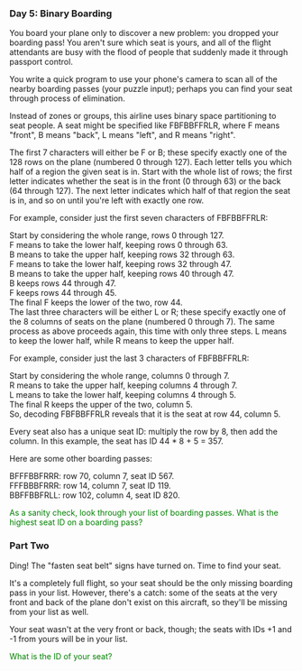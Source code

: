 ### Day 5: Binary Boarding
You board your plane only to discover a new problem: you dropped your boarding pass! You aren't sure which seat is yours, and all of the flight attendants are busy with the flood of people that suddenly made it through passport control.

You write a quick program to use your phone's camera to scan all of the nearby boarding passes (your puzzle input); perhaps you can find your seat through process of elimination.

Instead of zones or groups, this airline uses binary space partitioning to seat people. A seat might be specified like FBFBBFFRLR, where F means "front", B means "back", L means "left", and R means "right".

The first 7 characters will either be F or B; these specify exactly one of the 128 rows on the plane (numbered 0 through 127). Each letter tells you which half of a region the given seat is in. Start with the whole list of rows; the first letter indicates whether the seat is in the front (0 through 63) or the back (64 through 127). The next letter indicates which half of that region the seat is in, and so on until you're left with exactly one row.

For example, consider just the first seven characters of FBFBBFFRLR:

Start by considering the whole range, rows 0 through 127.  
F means to take the lower half, keeping rows 0 through 63.  
B means to take the upper half, keeping rows 32 through 63.  
F means to take the lower half, keeping rows 32 through 47.  
B means to take the upper half, keeping rows 40 through 47.  
B keeps rows 44 through 47.  
F keeps rows 44 through 45.  
The final F keeps the lower of the two, row 44.  
The last three characters will be either L or R; these specify exactly one of the 8 columns of seats on the plane (numbered 0 through 7). The same process as above proceeds again, this time with only three steps. L means to keep the lower half, while R means to keep the upper half.

For example, consider just the last 3 characters of FBFBBFFRLR:

Start by considering the whole range, columns 0 through 7.  
R means to take the upper half, keeping columns 4 through 7.  
L means to take the lower half, keeping columns 4 through 5.  
The final R keeps the upper of the two, column 5.  
So, decoding FBFBBFFRLR reveals that it is the seat at row 44, column 5.  

Every seat also has a unique seat ID: multiply the row by 8, then add the column. In this example, the seat has ID 44 * 8 + 5 = 357.

Here are some other boarding passes:

BFFFBBFRRR: row 70, column 7, seat ID 567.  
FFFBBBFRRR: row 14, column 7, seat ID 119.  
BBFFBBFRLL: row 102, column 4, seat ID 820.  

<span style="color:green">
As a sanity check, look through your list of boarding passes. What is the highest seat ID on a boarding pass?</span>


### Part Two
Ding! The "fasten seat belt" signs have turned on. Time to find your seat.

It's a completely full flight, so your seat should be the only missing boarding pass in your list. However, there's a catch: some of the seats at the very front and back of the plane don't exist on this aircraft, so they'll be missing from your list as well.

Your seat wasn't at the very front or back, though; the seats with IDs +1 and -1 from yours will be in your list.

<span style="color:green">
What is the ID of your seat?</span>

